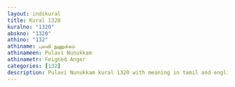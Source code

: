 ```yaml
---
layout: indikural
title: Kural 1320
kuralno: "1320"
abskno: "1320"
athino: "132"
athiname: புலவி நுணுக்கம்
athinameen: Pulavi Nunukkam
athinametr: Feigned Anger
categories: [132]
description: Pulavi Nunukkam kural 1320 with meaning in tamil and english 
---
```


